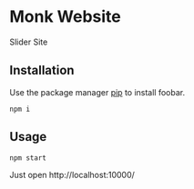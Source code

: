 # Monk Website

Slider Site

## Installation

Use the package manager [pip](https://pip.pypa.io/en/stable/) to install foobar.

```npm
npm i
```

## Usage
```npm
npm start
```
Just open http://localhost:10000/
